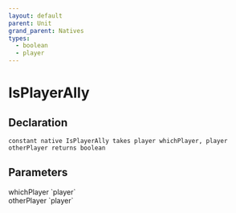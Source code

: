 ```yaml
---
layout: default
parent: Unit
grand_parent: Natives
types:
  - boolean
  - player
---
```


# IsPlayerAlly

## Declaration

```
constant native IsPlayerAlly takes player whichPlayer, player otherPlayer returns boolean
```

## Parameters
<dl>
  <dt>whichPlayer `player`</dt>
  <dd></dd>

  <dt>otherPlayer `player`</dt>
  <dd></dd>
</dl>